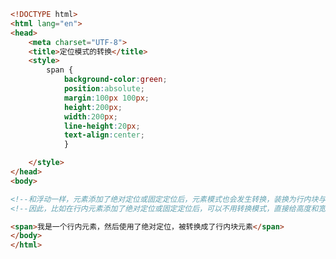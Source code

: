
<BlogInfo id="309" title="65.定位模式的转换" author="白日梦想猿" pv=0 read_times=0 pre_cost_time=0分26秒 category="css学习" tag_list="['css学习']" create_time="2020.07.26 14:43:03" update_time="2020.07.26 14:49:35" />

```html
<!DOCTYPE html>
<html lang="en">
<head>
    <meta charset="UTF-8">
    <title>定位模式的转换</title>
    <style>
        span {
            background-color:green;
            position:absolute;
            margin:100px 100px;
            height:200px;
            width:200px;
            line-height:20px;
            text-align:center;
            }

    </style>
</head>
<body>

<!--和浮动一样，元素添加了绝对定位或固定定位后，元素模式也会发生转换，装换为行内块与元素-->
<!--因此，比如在行内元素添加了绝对定位或固定定位后，可以不用转换模式，直接给高度和宽度就行了-->

<span>我是一个行内元素，然后使用了绝对定位，被转换成了行内块元素</span>
</body>
</html>
```
